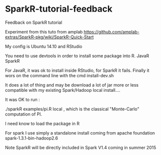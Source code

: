 # SparkR-tutorial-feedback
Feedback on SparkR tutorial

Experiment from this tuto from amplab
https://github.com/amplab-extras/SparkR-pkg/wiki/SparkR-Quick-Start

My config is Ubuntu 14.10 and RStudio

You need to use devtools in order to install some package into R.
JavaR
SparkR

For JavaR, it was ok to install inside RStudio, for SparkR it fails.
Finally it wors on the command line with the cmd install-dev.sh  

It does a lot of thing and may be download a lot of jar more or less compatible with my existing
Spark/Hadoop local install....  

It was OK to run :  

./sparkR examples/pi.R local , which is the classical "Monte-Carlo" computation of PI.

I need know to load the package in R

For spark I use simply a standalone install coming from apache foundation
spark-1.3.1-bin-hadoop2.6

Note SparkR will be directly included in Spark V1.4 coming in summer 2015
